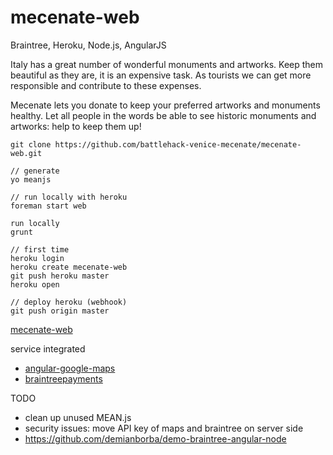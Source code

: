 # mecenate-web

Braintree, Heroku, Node.js, AngularJS

Italy has a great number of wonderful monuments and artworks. Keep them beautiful as they are, it is an expensive task. As tourists we can get more responsible and contribute to these expenses.

Mecenate lets you donate to keep your preferred artworks and monuments healthy. Let all people in the words be able to see historic monuments and artworks: help to keep them up!

```
git clone https://github.com/battlehack-venice-mecenate/mecenate-web.git

// generate
yo meanjs

// run locally with heroku
foreman start web

run locally
grunt

// first time
heroku login
heroku create mecenate-web
git push heroku master
heroku open

// deploy heroku (webhook)
git push origin master
```

[mecenate-web](https://mecenate-web.herokuapp.com/)

service integrated
* [angular-google-maps](http://angular-ui.github.io/angular-google-maps)
* [braintreepayments](https://www.braintreepayments.com/docs/javascript)

TODO
* clean up unused MEAN.js
* security issues: move API key of maps and braintree on server side
* https://github.com/demianborba/demo-braintree-angular-node

